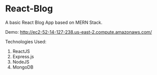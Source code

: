 # React-Blog
A basic React Blog App based on MERN Stack.

Demo: http://ec2-52-14-127-238.us-east-2.compute.amazonaws.com/

Technologies Used:
1. ReactJS
2. Express.js
3. NodeJS
4. MongoDB

